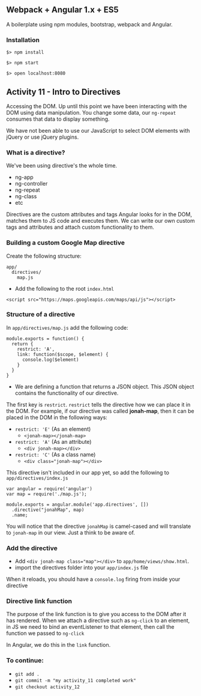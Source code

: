 ## Webpack + Angular 1.x + ES5

A boilerplate using npm modules, bootstrap, webpack and Angular.

### Installation

`$> npm install`

`$> npm start`

`$> open localhost:8080`

## Activity 11 - Intro to Directives

Accessing the DOM.  Up until this point we have been interacting with the DOM using data manipulation.
You change some data, our `ng-repeat` consumes that data to display something.

We have not been able to use our JavaScript to select DOM elements with jQuery or use jQuery plugins.


### What is a directive?

We've been using directive's the whole time.  

* ng-app
* ng-controller
* ng-repeat
* ng-class
* etc

Directives are the custom attributes and tags Angular looks for in the DOM, matches them to JS code and executes them.
We can write our own custom tags and attributes and attach custom functionality to them.

### Building a custom Google Map directive

Create the following structure:

```
app/
  directives/
    map.js
```

* Add the following to the root `index.html`

```
<script src="https://maps.googleapis.com/maps/api/js"></script>
```

### Structure of a directive

In `app/directives/map.js` add the following code:

```
module.exports = function() {
  return {
    restrict: 'A',
    link: function($scope, $element) {
      console.log($element)
    }
  }
}
```

* We are defining a function that returns a JSON object.  This JSON object contains the functionality
of our directive.

The first key is `restrict`.  `restrict` tells the directive how we can place it in the DOM.
For example, if our directive was called **jonah-map**, then it can be placed in the DOM in the following ways:

* `restrict: 'E'` (As an element)
  * `<jonah-map></jonah-map>`
* `restrict: 'A'` (As an attribute)
  * `<div jonah-map></div>`
* `restrict: 'C'` (As a class name)
  * `<div class="jonah-map"></div>`

This directive isn't included in our app yet, so add the following to `app/directives/index.js`

```
var angular = require('angular')
var map = require('./map.js');

module.exports = angular.module('app.directives', [])
  .directive("jonahMap", map)
  .name;
```

You will notice that the directive `jonahMap` is camel-cased and will translate to `jonah-map` in our view.
Just a think to be aware of.

### Add the directive 

* Add `<div jonah-map class="map"></div>` to `app/home/views/show.html`.
* import the directives folder into your `app/index.js` file

When it reloads, you should have a `console.log` firing from inside your directive

### Directive link function

The purpose of the link function is to give you access to the DOM after it has rendered.
When we attach a directive such as `ng-click` to an element, in JS we need to bind an eventListener
to that element, then call the function we passed to `ng-click`

In Angular, we do this in the `link` function.


### To continue:

* `git add .`
* `git commit -m "my activity_11 completed work"`
* `git checkout activity_12`



